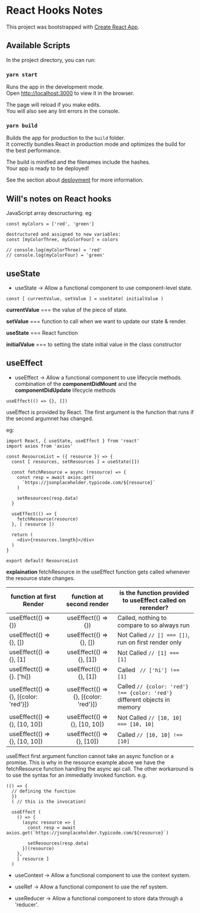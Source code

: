 # React Hooks Notes

This project was bootstrapped with [Create React App](https://github.com/facebook/create-react-app).

## Available Scripts

In the project directory, you can run:

### `yarn start`

Runs the app in the development mode.<br />
Open [http://localhost:3000](http://localhost:3000) to view it in the browser.

The page will reload if you make edits.<br />
You will also see any lint errors in the console.

### `yarn build`

Builds the app for production to the `build` folder.<br />
It correctly bundles React in production mode and optimizes the build for the best performance.

The build is minified and the filenames include the hashes.<br />
Your app is ready to be deployed!

See the section about [deployment](https://facebook.github.io/create-react-app/docs/deployment) for more information.

## Will's notes on React hooks

JavaScript array descructuring.
eg

```
const myColors = ['red', 'green']

destructured and assigned to new variables:
const [myColorThree, myColorFour] = colors

// console.log(myColorThree) = 'red'
// console.log(myColorFour) = 'green'
```

## useState
- useState -> Allow a functional component to use component-level state.

```
const [ currentValue, setValue ] = useState( initialValue )
```
__currentValue__ === the value of the piece of state.

__setValue__ === function to call when we want to update our state & render.

__useState__ === React function

__initialValue__ === to setting the state initial value in the class constructor


## useEffect
- useEffect -> Allow a functional component to use lifecycle methods.
combination of the __componentDidMount__ and the __componentDidUpdate__ lifecycle methods

```
useEffect(() => {}, [])
```
useEffect is provided by React.
The first argument is the function that runs if the second argumnet has changed.

eg:
```
import React, { useState, useEffect } from 'react'
import axios from 'axios'

const ResourceList = ({ resource }) => {
  const [ resources, setResources ] = useState([])

  const fetchResource = async (resource) => {
    const resp = await axios.get(
      `https://jsonplaceholder.typicode.com/${resource}`
    )
    
    setResources(resp.data)
  }

  useEffect(() => {
    fetchResource(resource)
  }, [ resource ])

  return (
    <div>{resources.length}</div>
  )
}

export default ResourceList
```

__explaination__ fetchResource in the useEffect function gets called whenever the resource state changes.

|  function at first Render | function at second render | is the function provided to useEffect called on rerender? |
| ------------- |:-------------:| ---- |
| useEffect(() => {})  | useEffect(() => {}) | Called, nothing to compare to so always run |
| useEffect(() => {}, []) | useEffect(() => {}, []) | Not Called ```// [] === [])```, run on first render only|
| useEffect(() => {}, [1] | useEffect(() => {}, [1]) | Not Called ```// [1] === [1]```|
| useEffect(() => {}. ['hi]) | useEffect(() => {}, [1]) | Called ``` // ['hi'] !== [1]``` |
| useEffect(() => {}, [{color: 'red'}]) | useEffect(() => {}, [{color: 'red'}]) | Called ```// {color: 'red'} !== {color: 'red'}``` different objects in memory |
| useEffect(() => {}, [10, 10]) | useEffect(() => {}, [10, 10]) | Not Called ```// [10, 10] === [10, 10]``` |
| useEffect(() => {}, [10, 10]) | useEffect(() => {}, [10]) | Called ```// [10, 10] !== [10]``` |

useEffect first argument function cannot take an async function or a promise. This is why in the resource example above we have the fetchResource function handling the async api call. The other workaround is to use the syntax for an immediatly invoked function. e.g.

```
(() => {
  // defining the function
  })
  ( // this is the invocation)
```

```
  useEffect (
    () => {
      (async resource => {
        const resp = await axios.get(`https://jsonplaceholder.typicode.com/${resource}`)

        setResources(resp.data)
      })(resource)
    },
    [ resource ]
  )
```

- useContext -> Allow a functional component to use the context system.

- useRef -> Allow a functional component to use the ref system.

- useReducer -> Allow a functional component to store data through a 'reducer'.